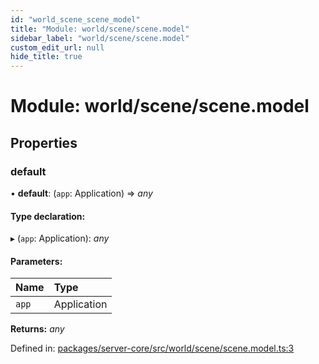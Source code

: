 ```yaml
---
id: "world_scene_scene_model"
title: "Module: world/scene/scene.model"
sidebar_label: "world/scene/scene.model"
custom_edit_url: null
hide_title: true
---
```


# Module: world/scene/scene.model

## Properties

### default

• **default**: (`app`: Application) => *any*

#### Type declaration:

▸ (`app`: Application): *any*

#### Parameters:

| Name | Type |
| :------ | :------ |
| `app` | Application |

**Returns:** *any*

Defined in: [packages/server-core/src/world/scene/scene.model.ts:3](https://github.com/xr3ngine/xr3ngine/blob/7e8e151f1/packages/server-core/src/world/scene/scene.model.ts#L3)
